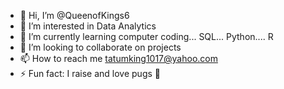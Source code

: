 - 👋 Hi, I’m @QueenofKings6
- 👀 I’m interested in Data Analytics
- 🌱 I’m currently learning computer coding... SQL... Python.... R
- 💞️ I’m looking to collaborate on projects
- 📫 How to reach me tatumking1017@yahoo.com
- ⚡ Fun fact: I raise and love pugs 🐾

<!---
QueenofKings6/QueenofKings6 is a ✨ special ✨ repository because its `README.md` (this file) appears on your GitHub profile.
You can click the Preview link to take a look at your changes.
--->
